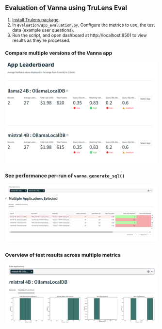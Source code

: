 ## Evaluation of Vanna using TruLens Eval

1. [Install Trulens package](https://www.trulens.org/trulens_eval/install/).
2. In `evaluation/app_evaluation.py`, Configure the metrics to use, the test data (example user questions).
3. Run the script, and open dashboard at http://localhost:8501 to view results as they're processed.


### Compare multiple versions of the Vanna app
![alt text](images/trulens-2.png)

### See performance per-run of `vanna.generate_sql()`
![alt text](images/trulens-1.png)

### Overview of test results across multiple metrics
![alt text](images/trulens-3.png)
